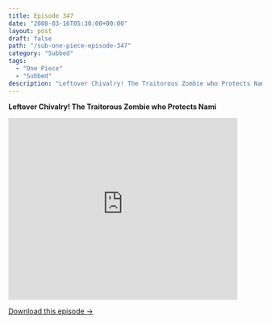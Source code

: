 ```yaml
---
title: Episode 347
date: "2008-03-16T05:30:00+00:00"
layout: post
draft: false
path: "/sub-one-piece-episode-347"
category: "Subbed"
tags:
  - "One Piece"
  - "Subbed"
description: "Leftover Chivalry! The Traitorous Zombie who Protects Nami"
---
```


**Leftover Chivalry! The Traitorous Zombie who Protects Nami**

<iframe width="640" height="360" src="https://www.rapidvideo.com/e/FXREQI1D81" frameborder="0" marginwidth=0 marginheight=0 scrolling=no allowfullscreen style="max-width:90%;"></iframe>

<a href="http://ouo.io/qs/eCodkFEQ?s=https://www.rapidvideo.com/d/FXREQI1D81" class="styled_a">Download this episode →</a>


